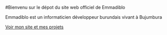 #Bienvenu sur le dépot du site web officiel de Emmadiblo

Emmadiblo est un informaticien développeur burundais vivant à Bujumbura

[Voir mon site et mes projets](http://emmadiblo.github.io)
